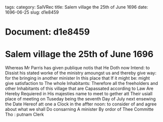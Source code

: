 tags: 
category: SalVRec
title: Salem village the 25th of June 1696
date: 1696-06-25
slug: d1e8459




# Document: d1e8459


# Salem village the 25th of June 1696

Whereas Mr Parris has given publique notis that He Doth now Intend: to Dissist his stated worke of the ministry amoungst us and thereby give way: for the bringing in another minister In this place that If it might be: might give satisfaction to The whole Inhabitants: Therefore all the freeholders and other Inhabitants of this village that are Capassated according to Law Are Hereby Requiered in His majesties name to meet to gether att Their usiall place of meeting on Tuseday being the seventh Day of July next ensewing the Date Hereof att one a Clock in the affter noon: to consider of and agree about what we shall Do consarning A minister By ordor of Thee Committe Tho : putnam Clerk
